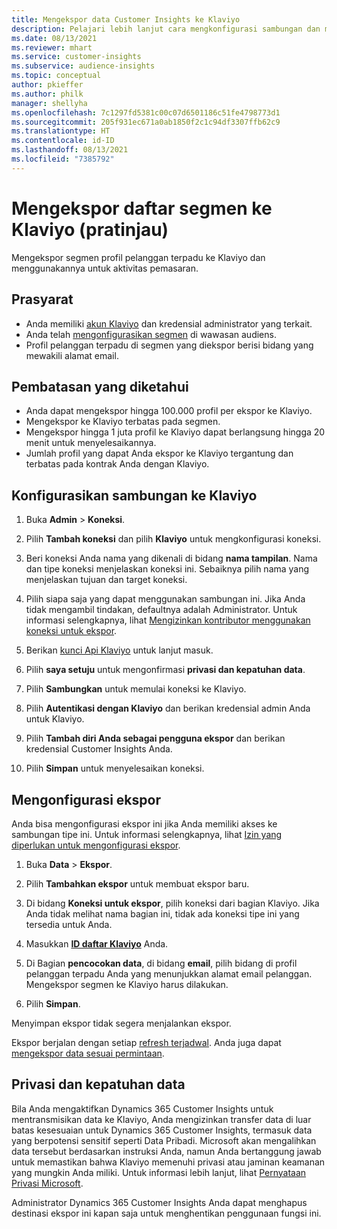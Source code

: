 ```yaml
---
title: Mengekspor data Customer Insights ke Klaviyo
description: Pelajari lebih lanjut cara mengkonfigurasi sambungan dan mengekspor ke Klaviyo.
ms.date: 08/13/2021
ms.reviewer: mhart
ms.service: customer-insights
ms.subservice: audience-insights
ms.topic: conceptual
author: pkieffer
ms.author: philk
manager: shellyha
ms.openlocfilehash: 7c1297fd5381c00c07d6501186c51fe4798773d1
ms.sourcegitcommit: 205f931ec671a0ab1850f2c1c94df3307ffb62c9
ms.translationtype: HT
ms.contentlocale: id-ID
ms.lasthandoff: 08/13/2021
ms.locfileid: "7385792"
---
```

# <a name="export-segment-lists-to-klaviyo-preview"></a>Mengekspor daftar segmen ke Klaviyo (pratinjau)

Mengekspor segmen profil pelanggan terpadu ke Klaviyo dan menggunakannya untuk aktivitas pemasaran.

## <a name="prerequisites"></a>Prasyarat

-   Anda memiliki [akun Klaviyo](https://www.klaviyo.com/) dan kredensial administrator yang terkait.
-   Anda telah [mengonfigurasikan segmen](segments.md) di wawasan audiens.
-   Profil pelanggan terpadu di segmen yang diekspor berisi bidang yang mewakili alamat email.

## <a name="known-limitations"></a>Pembatasan yang diketahui

- Anda dapat mengekspor hingga 100.000 profil per ekspor ke Klaviyo.
- Mengekspor ke Klaviyo terbatas pada segmen.
- Mengekspor hingga 1 juta profil ke Klaviyo dapat berlangsung hingga 20 menit untuk menyelesaikannya. 
- Jumlah profil yang dapat Anda ekspor ke Klaviyo tergantung dan terbatas pada kontrak Anda dengan Klaviyo.

## <a name="set-up-connection-to-klaviyo"></a>Konfigurasikan sambungan ke Klaviyo

1. Buka **Admin** > **Koneksi**.

1. Pilih **Tambah koneksi** dan pilih **Klaviyo** untuk mengkonfigurasi koneksi.

1. Beri koneksi Anda nama yang dikenali di bidang **nama tampilan**. Nama dan tipe koneksi menjelaskan koneksi ini. Sebaiknya pilih nama yang menjelaskan tujuan dan target koneksi.

1. Pilih siapa saja yang dapat menggunakan sambungan ini. Jika Anda tidak mengambil tindakan, defaultnya adalah Administrator. Untuk informasi selengkapnya, lihat [Mengizinkan kontributor menggunakan koneksi untuk ekspor](connections.md#allow-contributors-to-use-a-connection-for-exports).

1. Berikan [kunci Api Klaviyo](https://help.klaviyo.com/hc/articles/115005062267-How-to-Manage-Your-Account-s-API-Keys) untuk lanjut masuk. 

1. Pilih **saya setuju** untuk mengonfirmasi **privasi dan kepatuhan data**.

1. Pilih **Sambungkan** untuk memulai koneksi ke Klaviyo.

1. Pilih **Autentikasi dengan Klaviyo** dan berikan kredensial admin Anda untuk Klaviyo.

1. Pilih **Tambah diri Anda sebagai pengguna ekspor** dan berikan kredensial Customer Insights Anda.

1. Pilih **Simpan** untuk menyelesaikan koneksi.

## <a name="configure-an-export"></a>Mengonfigurasi ekspor

Anda bisa mengonfigurasi ekspor ini jika Anda memiliki akses ke sambungan tipe ini. Untuk informasi selengkapnya, lihat [Izin yang diperlukan untuk mengonfigurasi ekspor](export-destinations.md#set-up-a-new-export).

1. Buka **Data** > **Ekspor**.

1. Pilih **Tambahkan ekspor** untuk membuat ekspor baru.

1. Di bidang **Koneksi untuk ekspor**, pilih koneksi dari bagian Klaviyo. Jika Anda tidak melihat nama bagian ini, tidak ada koneksi tipe ini yang tersedia untuk Anda.

1. Masukkan [**ID daftar Klaviyo**](https://help.klaviyo.com/hc/articles/115005078647-How-to-Find-a-List-ID) Anda.     

3. Di Bagian **pencocokan data**, di bidang **email**, pilih bidang di profil pelanggan terpadu Anda yang menunjukkan alamat email pelanggan. Mengekspor segmen ke Klaviyo harus dilakukan.

1. Pilih **Simpan**.

Menyimpan ekspor tidak segera menjalankan ekspor.

Ekspor berjalan dengan setiap [refresh terjadwal](system.md#schedule-tab). Anda juga dapat [mengekspor data sesuai permintaan](export-destinations.md#run-exports-on-demand). 


## <a name="data-privacy-and-compliance"></a>Privasi dan kepatuhan data

Bila Anda mengaktifkan Dynamics 365 Customer Insights untuk mentransmisikan data ke Klaviyo, Anda mengizinkan transfer data di luar batas kesesuaian untuk Dynamics 365 Customer Insights, termasuk data yang berpotensi sensitif seperti Data Pribadi. Microsoft akan mengalihkan data tersebut berdasarkan instruksi Anda, namun Anda bertanggung jawab untuk memastikan bahwa Klaviyo memenuhi privasi atau jaminan keamanan yang mungkin Anda miliki. Untuk informasi lebih lanjut, lihat [Pernyataan Privasi Microsoft](https://go.microsoft.com/fwlink/?linkid=396732).

Administrator Dynamics 365 Customer Insights Anda dapat menghapus destinasi ekspor ini kapan saja untuk menghentikan penggunaan fungsi ini.
